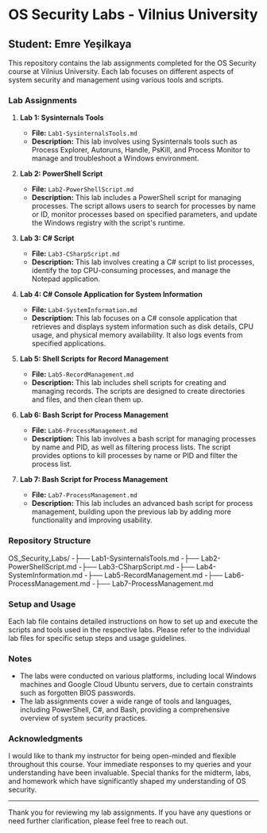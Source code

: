 # OS Security Labs - Vilnius University

## Student: Emre Yeşilkaya

This repository contains the lab assignments completed for the OS Security course at Vilnius University. Each lab focuses on different aspects of system security and management using various tools and scripts.

### Lab Assignments

1. **Lab 1: Sysinternals Tools**
   - **File:** `Lab1-SysinternalsTools.md`
   - **Description:** This lab involves using Sysinternals tools such as Process Explorer, Autoruns, Handle, PsKill, and Process Monitor to manage and troubleshoot a Windows environment.

2. **Lab 2: PowerShell Script**
   - **File:** `Lab2-PowerShellScript.md`
   - **Description:** This lab includes a PowerShell script for managing processes. The script allows users to search for processes by name or ID, monitor processes based on specified parameters, and update the Windows registry with the script's runtime.

3. **Lab 3: C# Script**
   - **File:** `Lab3-CSharpScript.md`
   - **Description:** This lab involves creating a C# script to list processes, identify the top CPU-consuming processes, and manage the Notepad application.

4. **Lab 4: C# Console Application for System Information**
   - **File:** `Lab4-SystemInformation.md`
   - **Description:** This lab focuses on a C# console application that retrieves and displays system information such as disk details, CPU usage, and physical memory availability. It also logs events from specified applications.

5. **Lab 5: Shell Scripts for Record Management**
   - **File:** `Lab5-RecordManagement.md`
   - **Description:** This lab includes shell scripts for creating and managing records. The scripts are designed to create directories and files, and then clean them up.

6. **Lab 6: Bash Script for Process Management**
   - **File:** `Lab6-ProcessManagement.md`
   - **Description:** This lab involves a bash script for managing processes by name and PID, as well as filtering process lists. The script provides options to kill processes by name or PID and filter the process list.

7. **Lab 7: Bash Script for Process Management**
   - **File:** `Lab7-ProcessManagement.md`
   - **Description:** This lab includes an advanced bash script for process management, building upon the previous lab by adding more functionality and improving usability.

### Repository Structure
OS_Security_Labs/
-├── Lab1-SysinternalsTools.md
-├── Lab2-PowerShellScript.md
-├── Lab3-CSharpScript.md
-├── Lab4-SystemInformation.md
-├── Lab5-RecordManagement.md
-├── Lab6-ProcessManagement.md
-├── Lab7-ProcessManagement.md


### Setup and Usage

Each lab file contains detailed instructions on how to set up and execute the scripts and tools used in the respective labs. Please refer to the individual lab files for specific setup steps and usage guidelines.

### Notes

- The labs were conducted on various platforms, including local Windows machines and Google Cloud Ubuntu servers, due to certain constraints such as forgotten BIOS passwords.
- The lab assignments cover a wide range of tools and languages, including PowerShell, C#, and Bash, providing a comprehensive overview of system security practices.

### Acknowledgments

I would like to thank my instructor for being open-minded and flexible throughout this course. Your immediate responses to my queries and your understanding have been invaluable. Special thanks for the midterm, labs, and homework which have significantly shaped my understanding of OS security.

---

Thank you for reviewing my lab assignments. If you have any questions or need further clarification, please feel free to reach out.
